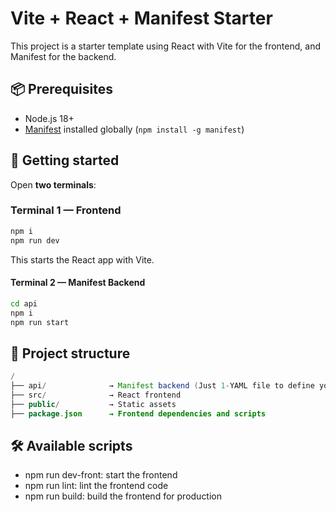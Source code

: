 # Vite + React + Manifest Starter

This project is a starter template using React with Vite for the frontend, and Manifest for the backend.


## 📦 Prerequisites

- Node.js 18+
- [Manifest](https://manifest.build) installed globally (`npm install -g manifest`)

## 🚀 Getting started

Open **two terminals**:

### Terminal 1 — Frontend

```bash
npm i
npm run dev
```

This starts the React app with Vite.

#### Terminal 2 — Manifest Backend 
```bash
cd api
npm i
npm run start
```

## 📁 Project structure

```java
/
├── api/              → Manifest backend (Just 1-YAML file to define your complete backend)
├── src/              → React frontend
├── public/           → Static assets
├── package.json      → Frontend dependencies and scripts
```

## 🛠 Available scripts
- npm run dev-front: start the frontend
- npm run lint: lint the frontend code
- npm run build: build the frontend for production


